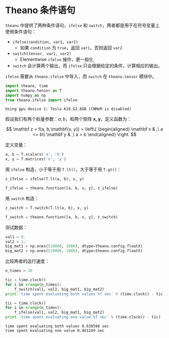 
# Theano 条件语句

`theano` 中提供了两种条件语句，`ifelse` 和 `switch`，两者都是用于在符号变量上使用条件语句：

- `ifelse(condition, var1, var2)`
    - 如果 `condition` 为 `true`，返回 `var1`，否则返回 `var2`
- `switch(tensor, var1, var2)`
    - Elementwise `ifelse` 操作，更一般化
- `switch` 会计算两个输出，而 `ifelse` 只会根据给定的条件，计算相应的输出。

`ifelse` 需要从 `theano.ifelse` 中导入，而 `switch` 在 `theano.tensor` 模块中。


```python
import theano, time
import theano.tensor as T
import numpy as np
from theano.ifelse import ifelse
```

    Using gpu device 1: Tesla K10.G2.8GB (CNMeM is disabled)


假设我们有两个标量参数：$a, b$，和两个矩阵 $\mathbf{x, y}$，定义函数为：

$$ 
\mathbf z = f(a, b,\mathbf{x, y}) = \left\{ 
\begin{aligned}
    \mathbf x & ,\ a <= b\\
    \mathbf y & ,\ a > b
\end{aligned}
\right.
$$

定义变量：


```python
a, b = T.scalars('a', 'b')
x, y = T.matrices('x', 'y')
```

用 `ifelse` 构造，小于等于用 `T.lt()`，大于等于用 `T.gt()`：


```python
z_ifelse = ifelse(T.lt(a, b), x, y)

f_ifelse = theano.function([a, b, x, y], z_ifelse)
```

用 `switch` 构造：


```python
z_switch = T.switch(T.lt(a, b), x, y)

f_switch = theano.function([a, b, x, y], z_switch)
```

测试数据：


```python
val1 = 0.
val2 = 1.
big_mat1 = np.ones((10000, 1000), dtype=theano.config.floatX)
big_mat2 = np.ones((10000, 1000), dtype=theano.config.floatX)
```

比较两者的运行速度：


```python
n_times = 10

tic = time.clock()
for i in xrange(n_times):
    f_switch(val1, val2, big_mat1, big_mat2)
print 'time spent evaluating both values %f sec' % (time.clock() - tic)

tic = time.clock()
for i in xrange(n_times):
    f_ifelse(val1, val2, big_mat1, big_mat2)
print 'time spent evaluating one value %f sec' % (time.clock() - tic)
```

    time spent evaluating both values 0.638598 sec
    time spent evaluating one value 0.461249 sec

